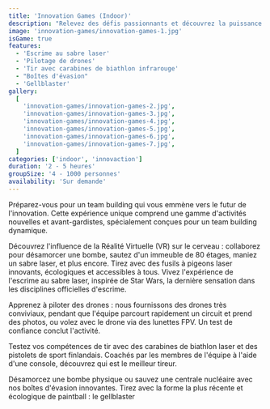 ```yaml
---
title: 'Innovation Games (Indoor)'
description: "Relevez des défis passionnants et découvrez la puissance de l'innovation dans le team building"
image: 'innovation-games/innovation-games-1.jpg'
isGame: true
features:
  - 'Escrime au sabre laser'
  - 'Pilotage de drones'
  - 'Tir avec carabines de biathlon infrarouge'
  - "Boîtes d'évasion"
  - 'Gellblaster'
gallery:
  [
    'innovation-games/innovation-games-2.jpg',
    'innovation-games/innovation-games-3.jpg',
    'innovation-games/innovation-games-4.jpg',
    'innovation-games/innovation-games-5.jpg',
    'innovation-games/innovation-games-6.jpg',
    'innovation-games/innovation-games-7.jpg',
  ]
categories: ['indoor', 'innovaction']
duration: '2 - 5 heures'
groupSize: '4 - 1000 personnes'
availability: 'Sur demande'
---
```


Préparez-vous pour un team building qui vous emmène vers le futur de l'innovation. Cette expérience unique comprend une gamme d'activités nouvelles et avant-gardistes, spécialement conçues pour un team building dynamique.

Découvrez l'influence de la Réalité Virtuelle (VR) sur le cerveau : collaborez pour désamorcer une bombe, sautez d'un immeuble de 80 étages, maniez un sabre laser, et plus encore.
Tirez avec des fusils à pigeons laser innovants, écologiques et accessibles à tous.
Vivez l'expérience de l'escrime au sabre laser, inspirée de Star Wars, la dernière sensation dans les disciplines officielles d'escrime.

Apprenez à piloter des drones : nous fournissons des drones très conviviaux, pendant que l'équipe parcourt rapidement un circuit et prend des photos, ou volez avec le drone via des lunettes FPV. Un test de confiance conclut l'activité.

Testez vos compétences de tir avec des carabines de biathlon laser et des pistolets de sport finlandais. Coachés par les membres de l'équipe à l'aide d'une console, découvrez qui est le meilleur tireur.

Désamorcez une bombe physique ou sauvez une centrale nucléaire avec nos boîtes d'évasion innovantes.
Tirez avec la forme la plus récente et écologique de paintball : le gellblaster
